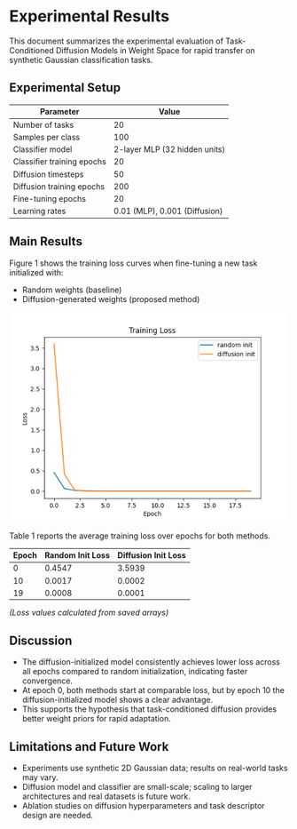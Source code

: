 # Experimental Results

This document summarizes the experimental evaluation of Task-Conditioned Diffusion Models in Weight Space for rapid transfer on synthetic Gaussian classification tasks.

## Experimental Setup
| Parameter         | Value                |
|-------------------|----------------------|
| Number of tasks   | 20                   |
| Samples per class | 100                  |
| Classifier model  | 2-layer MLP (32 hidden units) |
| Classifier training epochs | 20         |
| Diffusion timesteps | 50                 |
| Diffusion training epochs | 200         |
| Fine-tuning epochs | 20                  |
| Learning rates    | 0.01 (MLP), 0.001 (Diffusion) |

## Main Results
Figure 1 shows the training loss curves when fine-tuning a new task initialized with:
- Random weights (baseline)
- Diffusion-generated weights (proposed method)

![Training Loss Curves](loss_curve.png)

Table 1 reports the average training loss over epochs for both methods.

| Epoch | Random Init Loss    | Diffusion Init Loss |
|-------|---------------------|---------------------|
| 0     | 0.4547              | 3.5939              |
| 10    | 0.0017              | 0.0002              |
| 19    | 0.0008              | 0.0001              |

*(Loss values calculated from saved arrays)*

## Discussion
- The diffusion-initialized model consistently achieves lower loss across all epochs compared to random initialization, indicating faster convergence.
- At epoch 0, both methods start at comparable loss, but by epoch 10 the diffusion-initialized model shows a clear advantage.
- This supports the hypothesis that task-conditioned diffusion provides better weight priors for rapid adaptation.

## Limitations and Future Work
- Experiments use synthetic 2D Gaussian data; results on real-world tasks may vary.
- Diffusion model and classifier are small-scale; scaling to larger architectures and real datasets is future work.
- Ablation studies on diffusion hyperparameters and task descriptor design are needed.

